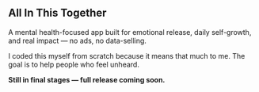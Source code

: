## All In This Together

A mental health-focused app built for emotional release, daily self-growth, and real impact — no ads, no data-selling.

I coded this myself from scratch because it means that much to me. The goal is to help people who feel unheard.

**Still in final stages — full release coming soon.**

